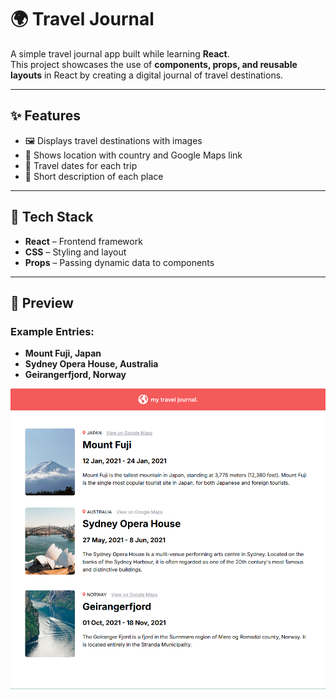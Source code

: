 # 🌍 Travel Journal

A simple travel journal app built while learning **React**.  
This project showcases the use of **components, props, and reusable layouts** in React by creating a digital journal of travel destinations.  

---

## ✨ Features
- 🖼️ Displays travel destinations with images  
- 📍 Shows location with country and Google Maps link  
- 📅 Travel dates for each trip  
- 📖 Short description of each place  

---

## 🚀 Tech Stack
- **React** – Frontend framework  
- **CSS** – Styling and layout  
- **Props** – Passing dynamic data to components  

---

## 📸 Preview
### Example Entries:
- **Mount Fuji, Japan**  
- **Sydney Opera House, Australia**  
- **Geirangerfjord, Norway**

![Preview Screenshot](/public/image.png)  
